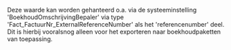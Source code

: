 Deze waarde kan worden gehanteerd o.a. via de systeeminstelling 'BoekhoudOmschrijvingBepaler' via type 'Fact_FactuurNr_ExternalReferenceNumber' als het 'referencenumber' deel.
Dit is hierbij vooralsnog alleen voor het exporteren naar boekhoudpaketten van toepassing.
